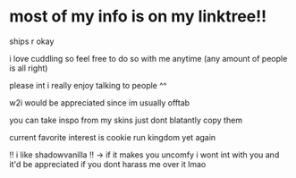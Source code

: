 # most of my info is on my linktree!!

ships r okay 

i love cuddling so feel free to do so with me anytime (any amount of people is all right)

please int i really enjoy talking to people ^^

w2i would be appreciated since im usually offtab

you can take inspo from my skins just dont blatantly copy them

current favorite interest is cookie run kingdom yet again 
 
‼️ i like shadowvanilla ‼️
-> if it makes you uncomfy i wont int with you and it'd be appreciated if you dont harass me over it lmao
